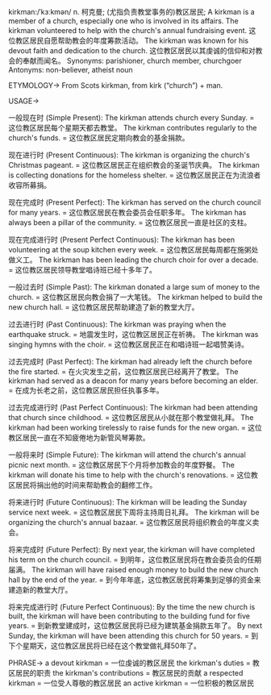 kirkman:/ˈkɜːkmən/
n.
柯克曼; (尤指负责教堂事务的)教区居民;
A kirkman is a member of a church, especially one who is involved in its affairs.
The kirkman volunteered to help with the church's annual fundraising event.  这位教区居民自愿帮助教会的年度筹款活动。
The kirkman was known for his devout faith and dedication to the church.  这位教区居民以其虔诚的信仰和对教会的奉献而闻名。
Synonyms: parishioner, church member, churchgoer
Antonyms: non-believer, atheist
noun


ETYMOLOGY->
From Scots kirkman, from kirk (“church”) + man.

USAGE->

一般现在时 (Simple Present):
The kirkman attends church every Sunday. =  这位教区居民每个星期天都去教堂。
The kirkman contributes regularly to the church's funds. = 这位教区居民定期向教会的基金捐款。


现在进行时 (Present Continuous):
The kirkman is organizing the church's Christmas pageant. = 这位教区居民正在组织教会的圣诞节庆典。
The kirkman is collecting donations for the homeless shelter. = 这位教区居民正在为流浪者收容所募捐。


现在完成时 (Present Perfect):
The kirkman has served on the church council for many years. = 这位教区居民在教会委员会任职多年。
The kirkman has always been a pillar of the community. = 这位教区居民一直是社区的支柱。


现在完成进行时 (Present Perfect Continuous):
The kirkman has been volunteering at the soup kitchen every week. = 这位教区居民每周都在施粥处做义工。
The kirkman has been leading the church choir for over a decade. = 这位教区居民领导教堂唱诗班已经十多年了。


一般过去时 (Simple Past):
The kirkman donated a large sum of money to the church. = 这位教区居民向教会捐了一大笔钱。
The kirkman helped to build the new church hall. = 这位教区居民帮助建造了新的教堂大厅。


过去进行时 (Past Continuous):
The kirkman was praying when the earthquake struck. = 地震发生时，这位教区居民正在祈祷。
The kirkman was singing hymns with the choir. = 这位教区居民正在和唱诗班一起唱赞美诗。


过去完成时 (Past Perfect):
The kirkman had already left the church before the fire started. = 在火灾发生之前，这位教区居民已经离开了教堂。
The kirkman had served as a deacon for many years before becoming an elder. = 在成为长老之前，这位教区居民担任执事多年。


过去完成进行时 (Past Perfect Continuous):
The kirkman had been attending that church since childhood. = 这位教区居民从小就在那个教堂做礼拜。
The kirkman had been working tirelessly to raise funds for the new organ. = 这位教区居民一直在不知疲倦地为新管风琴筹款。


一般将来时 (Simple Future):
The kirkman will attend the church's annual picnic next month. = 这位教区居民下个月将参加教会的年度野餐。
The kirkman will donate his time to help with the church's renovations. = 这位教区居民将捐出他的时间来帮助教会的翻修工作。


将来进行时 (Future Continuous):
The kirkman will be leading the Sunday service next week. = 这位教区居民下周将主持周日礼拜。
The kirkman will be organizing the church's annual bazaar. = 这位教区居民将组织教会的年度义卖会。


将来完成时 (Future Perfect):
By next year, the kirkman will have completed his term on the church council. = 到明年，这位教区居民将在教会委员会的任期届满。
The kirkman will have raised enough money to build the new church hall by the end of the year. = 到今年年底，这位教区居民将筹集到足够的资金来建造新的教堂大厅。


将来完成进行时 (Future Perfect Continuous):
By the time the new church is built, the kirkman will have been contributing to the building fund for five years. = 到新教堂建成时，这位教区居民将已经为建筑基金捐款五年了。
By next Sunday, the kirkman will have been attending this church for 50 years. = 到下个星期天，这位教区居民将已经在这个教堂做礼拜50年了。


PHRASE->
a devout kirkman =  一位虔诚的教区居民
the kirkman's duties = 教区居民的职责
the kirkman's contributions = 教区居民的贡献
a respected kirkman = 一位受人尊敬的教区居民
an active kirkman =  一位积极的教区居民

